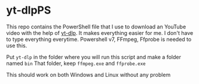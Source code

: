 # yt-dlpPS

This repo contains the PowerShell file that I use to download an YouTube video with the help of [yt-dlp](https://github.com/yt-dlp/yt-dlp). It makes everything easier for me. I don't have to type everything everytime.
Powershell v7, FFmpeg, Ffprobe is needed to use this.


Put `yt-dlp` in the folder where you will run this script and make a folder named
`bin`
That folder, keep `ffmpeg.exe` and `ffprobe.exe`

This should work on both Windows and Linux without any problem
